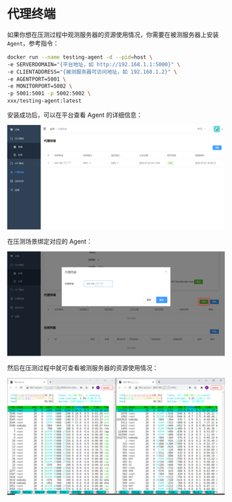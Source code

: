 # 代理终端

如果你想在压测过程中观测服务器的资源使用情况，你需要在被测服务器上安装 `Agent`，参考指令：

``` bash
docker run --name testing-agent -d --pid=host \
-e SERVERDOMAIN="{平台地址，如 http://192.168.1.1:5000}" \
-e CLIENTADDRESS="{被测服务器可访问地址，如 192.168.1.2}" \
-e AGENTPORT=5001 \
-e MONITORPORT=5002 \
-p 5001:5001 -p 5002:5002 \
xxx/testing-agent:latest
```

安装成功后，可以在平台查看 Agent 的详细信息：

![agent](images/agent.png)

在压测场景绑定对应的 Agent：

![bind-agent](images/bind-agent.png)

然后在压测过程中就可查看被测服务器的资源使用情况：

![server-usage-both](images/server-usage-both.png)
